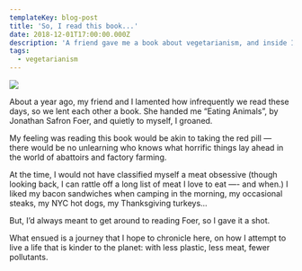 ```yaml
---
templateKey: blog-post
title: 'So, I read this book...'
date: 2018-12-01T17:00:00.000Z
description: 'A friend gave me a book about vegetarianism, and inside I groaned.'
tags:
  - vegetarianism
---
```

![](/img/post-1.jpg)

About a year ago, my friend and I lamented how infrequently we read these days, so we lent each other a book. She handed me “Eating Animals”, by Jonathan Safron Foer, and quietly to myself, I groaned.

My feeling was reading this book would be akin to taking the red pill — there would be no unlearning who knows what horrific things lay ahead in the world of abattoirs and factory farming.

At the time, I would not have classified myself a meat obsessive (though looking back, I can rattle off a long list of meat I love to eat —- and when.) I liked my bacon sandwiches when camping in the morning, my occasional steaks, my NYC hot dogs, my Thanksgiving turkeys...

But, I’d always meant to get around to reading Foer, so I gave it a shot.

What ensued is a journey that I hope to chronicle here, on how I attempt to live a life that is kinder to the planet: with less plastic, less meat, fewer pollutants.
